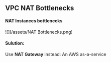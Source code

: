 ## VPC NAT Bottlenecks

#### NAT Instances bottlenecks
![](/assets/NAT Bottlenecks.png)

#### Sulution:
Use __NAT Gateway__ instead: An AWS as-a-service
